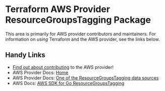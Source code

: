 # Terraform AWS Provider ResourceGroupsTagging Package
<!-- markdownlint-disable MD026 -->
This area is primarily for AWS provider contributors and maintainers. For information on _using_ Terraform and the AWS provider, see the links below.


## Handy Links
* [Find out about contributing](../../../docs/contributing) to the AWS provider!
* AWS Provider Docs: [Home](https://registry.terraform.io/providers/hashicorp/aws/latest/docs)
* AWS Provider Docs: [One of the ResourceGroupsTagging data sources](https://registry.terraform.io/providers/hashicorp/aws/latest/docs/data-sources/resourcegroupstaggingapi_resources)
* AWS Docs: [AWS SDK for Go ResourceGroupsTagging](https://docs.aws.amazon.com/sdk-for-go/api/service/resourcegroupstaggingapi/)

